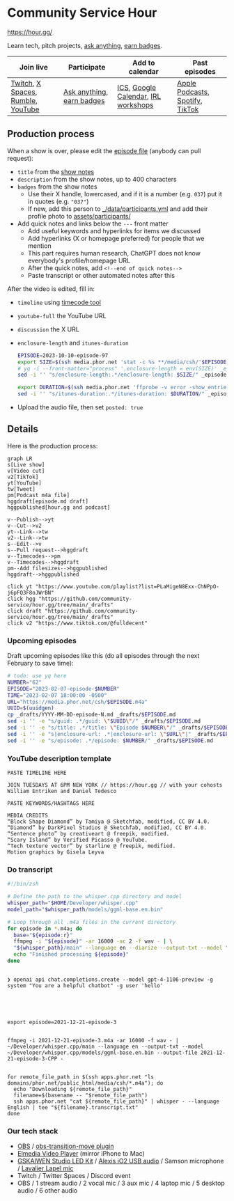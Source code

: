 # Community Service Hour

https://hour.gg/

Learn tech, pitch projects, [ask anything](https://twitter.com/intent/tweet?text=Hello%20@fulldecent%20I%20have%20a%20question%20for%20%23CommunityServiceHour), [earn badges](https://hour.gg/#projects).    

| Join live                                                    | Participate                                                  | Add to calendar                                              | Past episodes                                                |
| ------------------------------------------------------------ | ------------------------------------------------------------ | ------------------------------------------------------------ | ------------------------------------------------------------ |
| [Twitch](https://www.twitch.tv/fulldecent), [X Spaces](https://twitter.com/fulldecent), [Rumble](https://rumble.com/c/c-3482588), [YouTube](https://youtube.com/live/CbWMp2VEtsM?feature=share) | [Ask anything](https://twitter.com/intent/tweet?text=Hello%20@fulldecent%20I%20have%20a%20question%20for%20%23NFTCommunityServiceHour), [earn badges](https://hour.gg/#projects) | [ICS](https://calendar.google.com/calendar/ical/liurhb5cqvar2i6n6ekeanap44%40group.calendar.google.com/public/basic.ics), [Google Calendar](https://calendar.google.com/event?action=TEMPLATE&tmeid=NHA4ZXBrZWJkczlsamdmMzJpYmc2MnVqNWxfMjAyMjA2MjFUMjIwMDAwWiBsaXVyaGI1Y3F2YXIyaTZuNmVrZWFuYXA0NEBn&tmsrc=liurhb5cqvar2i6n6ekeanap44%40group.calendar.google.com&scp=ALL), [IRL workshops](https://phor.net/#speaking) | [Apple Podcasts](https://podcasts.apple.com/us/podcast/community-service-hour/id1662422217), [Spotify](https://open.spotify.com/show/3k4PnmjfLiuNo9HpXemCdJ), [TikTok](https://www.tiktok.com/@fulldecent) |

## Production process

When a show is over, please edit the [episode file](_episodes) (anybody can pull request):

* `title` from the [show notes](https://docs.google.com/document/d/1ta_6tSCGfC31iIfhz4bfC_oBKyNZGEdDsZkD-BRXY_Y/edit#)
* `description` from the show notes, up to 400 characters
* `badges` from the show notes
  * Use their X handle, lowercased, and if it is a number (e.g. `037`) put it in quotes (e.g. `"037"`)
  * If new, add this person to [_/data/participants.yml](_/data/participants.yml) and add their profile photo to [assets/participants/](assets/participants/)
* Add quick notes and links below the `---` front matter
  * Add useful keywords and hyperlinks for items we discussed
  * Add hyperlinks (X or homepage preferred) for people that we mention
  * This part requires human research, ChatGPT does not know everybody's profile/homepage URL
  * After the quick notes, add `<!--end of quick notes-->`
  * Paste transcript or other automated notes after this

After the video is edited, fill in:

* `timeline` using [timecode tool](https://hour.gg/timecode-tool)

* `youtube-full` the YouTube URL

* `discussion` the X URL

* `enclosure-length` and `itunes-duration`

  ```sh
  EPISODE=2023-10-10-episode-97
  export SIZE=$(ssh media.phor.net 'stat -c %s **/media/csh/'$EPISODE.m4a)
  # yq -i --front-matter="process" '.enclosure-length = env(SIZE)' _episodes/$EPISODE.md # MESSES UP WHITESPACE
  sed -i '' "s/enclosure-length:.*/enclosure-length: $SIZE/" _episodes/$EPISODE.md
  
  export DURATION=$(ssh media.phor.net 'ffprobe -v error -show_entries format=duration -of default=noprint_wrappers=1:nokey=1 **/media/csh/'$EPISODE.m4a '| cut -d. -f1')
  sed -i '' "s/itunes-duration:.*/itunes-duration: $DURATION/" _episodes/$EPISODE.md
  ```

  

* Upload the audio file, then set `posted: true`

## Details

Here is the production process:

```mermaid
graph LR
s[Live show]
v[Video cut]
v2[TikTok]
yt[YouTube]
tw[Tweet]
pm[Podcast m4a file]
hggdraft[episode.md draft]
hggpublished[hour.gg and podcast]

v--Publish-->yt
v--Cut-->v2
yt--Link-->tw
v2--Link-->tw
s--Edit-->v
s--Pull request-->hggdraft
v--Timecodes-->pm
v--Timecodes-->hggdraft
pm--Add filesizes-->hggpublished
hggdraft-->hggpublished

click yt "https://www.youtube.com/playlist?list=PLaMigeN8Exx-ChNPpO-j6pFQ3F8oJWrBN"
click hgg "https://github.com/community-service/hour.gg/tree/main/_drafts"
click draft "https://github.com/community-service/hour.gg/tree/main/_drafts"
click v2 "https://www.tiktok.com/@fulldecent"
```

### Upcoming episodes

Draft upcoming episodes like this (do all episodes through the next February to save time):

```sh
# todo: use yq here
NUMBER="62"
EPISODE="2023-02-07-episode-$NUMBER"
TIME="2023-02-07 18:00:00 -0500"
URL="https://media.phor.net/csh/$EPISODE.m4a"
UUID=$(uuidgen)
cp _drafts/YYYY-MM-DD-episode-N.md _drafts/$EPISODE.md
sed -i '' -e "s/guid: .*/guid: \"$UUID\"/" _drafts/$EPISODE.md
sed -i '' -e "s/title: .*/title: \"Episode $NUMBER\"/" _drafts/$EPISODE.md
sed -i '' -e "s|enclosure-url: .*|enclosure-url: \"$URL\"|" _drafts/$EPISODE.md
sed -i '' -e "s/episode: .*/episode: $NUMBER/" _drafts/$EPISODE.md
```

### YouTube description template

```
PASTE TIMELINE HERE

JOIN TUESDAYS AT 6PM NEW YORK // https://hour.gg // with your cohosts William Entriken and Daniel Tedesco

PASTE KEYWORDS/HASHTAGS HERE

MEDIA CREDITS
“Block Shape Diamond” by Tamiya @ Sketchfab, modified, CC BY 4.0.
“Diamond” by DarkPixel Studios @ Sketchfab, modified, CC BY 4.0.
“Sentence photo” by creativeart @ freepik, modified.
“Scary Island” by Verified Picasso @ YouTube.
“Tech texture vector” by starline @ freepik, modified.
Motion graphics by Gisela Leyva
```

### Do transcript

```sh
#!/bin/zsh

# Define the path to the whisper.cpp directory and model
whisper_path="$HOME/Developer/whisper.cpp"
model_path="$whisper_path/models/ggml-base.en.bin"

# Loop through all .m4a files in the current directory
for episode in *.m4a; do
  base="${episode:r}"
  ffmpeg -i "${episode}" -ar 16000 -ac 2 -f wav - | \
  "${whisper_path}/main" --language en --diarize --output-txt --model "${model_path}" --output-file "${base}" -
  echo "Finished processing ${episode}"
done
```


```

❯ openai api chat.completions.create --model gpt-4-1106-preview -g system "You are a helpful chatbot" -g user 'hello'





export episode=2021-12-21-episode-3


ffmpeg -i 2021-12-21-episode-3.m4a -ar 16000 -f wav - | ~/Developer/whisper.cpp/main --language en --output-txt --model ~/Developer/whisper.cpp/models/ggml-base.en.bin --output-file 2021-12-21-episode-3-CPP -


for remote_file_path in $(ssh apps.phor.net "ls domains/phor.net/public_html/media/csh/*.m4a"); do
  echo "Downloading ${remote_file_path}"
  filename=$(basename -- "$remote_file_path")
  ssh apps.phor.net "cat ${remote_file_path}" | whisper - --language English | tee "${filename}.transcript.txt"
done
```

### Our tech stack

- [OBS](https://obsproject.com) / [obs-transition-move plugin](https://obsproject.com/forum/resources/move-transition.913/)
- [Elmedia Video Player](https://www.elmedia-video-player.com/) (mirror iPhone to Mac)
- [GSKAIWEN Studio LED Kit](https://amzn.to/3eXJ3Xy) / [Alexis iO2 USB audio](https://www.alesis.com/products/legacy/io2) / Samson microphone / [Lavalier Lapel mic](https://amzn.to/3MWMl9U)
- Twitch / Twitter Spaces / Discord event
- OBS / 1 stream audio / 2 vocal mic / 3 aux mic / 4 laptop mic / 5 desktop audio / 6 other audio
